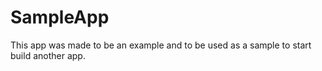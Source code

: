 SampleApp
=========
This app was made to be an example and to be used as a sample to start build another app.
